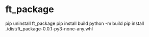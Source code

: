 # ft_package

pip uninstall ft_package
pip install build
python -m build
 pip install ./dist/ft_package-0.0.1-py3-none-any.whl